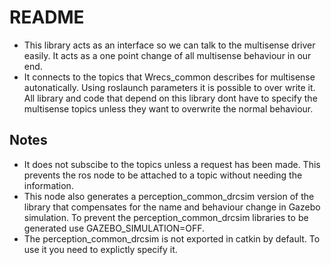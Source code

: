 README
======

* This library acts as an interface so we can talk to the multisense driver easily. It acts as a one point change of all multisense behaviour in our end.
* It connects to the topics that Wrecs_common describes for multisense autonatically. Using roslaunch parameters it is possible to over write it. All library and code that depend on this library dont have to specify the multisense topics unless they want to overwrite the normal behaviour.

Notes
-----
* It does not subscibe to the topics unless a request has been made. This prevents the ros node to be attached to a topic without needing the information.
* This node also generates a perception_common_drcsim version of the library that compensates for the name and behaviour change in Gazebo simulation. To prevent the perception_common_drcsim libraries to be generated use GAZEBO_SIMULATION=OFF.
* The perception_common_drcsim is not exported in catkin by default. To use it you need to explictly specify it.

